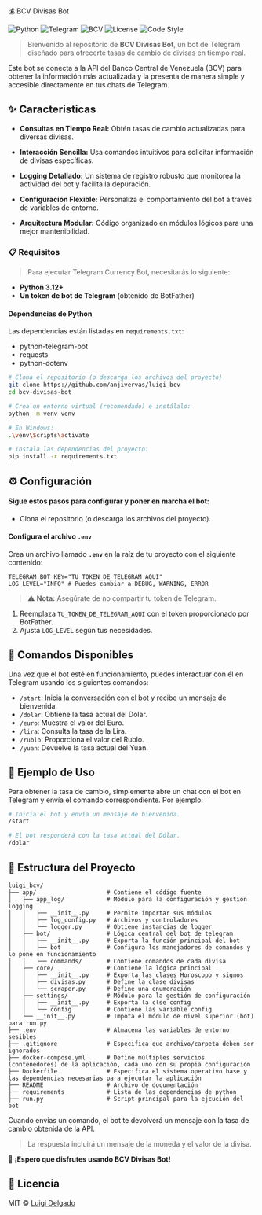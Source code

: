 💰 BCV Divisas Bot 

![Python](https://img.shields.io/badge/Python-3.12%252B-blue?logo=python&logoColor=white)
![Telegram](https://img.shields.io/badge/Telegram-Bot-26A5E4?logo=telegram)
![BCV](https://img.shields.io/badge/BCV-API-yellow)
![License](https://img.shields.io/badge/License-MIT-green.svg)
![Code Style](https://img.shields.io/badge/code%2520style-black-000000.svg)

> Bienvenido al repositorio de **BCV Divisas Bot**, un bot de Telegram diseñado para ofrecerte tasas de cambio de divisas en tiempo real.

Este bot se conecta a la API del Banco Central de Venezuela (BCV) para obtener la información más actualizada y la presenta de manera simple y accesible directamente en tus chats de Telegram.

## ✨ Características

- **Consultas en Tiempo Real:** Obtén tasas de cambio actualizadas para diversas divisas.
  
- **Interacción Sencilla:** Usa comandos intuitivos para solicitar información de divisas específicas.

- **Logging Detallado:** Un sistema de registro robusto que monitorea la actividad del bot y facilita la depuración.

- **Configuración Flexible:** Personaliza el comportamiento del bot a través de variables de entorno.

- **Arquitectura Modular:** Código organizado en módulos lógicos para una mejor mantenibilidad.

### 📋 Requisitos

> Para ejecutar Telegram Currency Bot, necesitarás lo siguiente:

- **Python 3.12+**
- **Un token de bot de Telegram** (obtenido de BotFather)

#### Dependencias de Python

Las dependencias están listadas en `requirements.txt`:

- python-telegram-bot
- requests
- python-dotenv

```bash
# Clona el repositorio (o descarga los archivos del proyecto)
git clone https://github.com/anjivervas/luigi_bcv
cd bcv-divisas-bot

# Crea un entorno virtual (recomendado) e instálalo:
python -m venv venv

# En Windows:
.\venv\Scripts\activate

# Instala las dependencias del proyecto:
pip install -r requirements.txt
```

## ⚙️ Configuración

#### Sigue estos pasos para configurar y poner en marcha el bot:

- Clona el repositorio (o descarga los archivos del proyecto).

#### Configura el archivo `.env`
Crea un archivo llamado **`.env`** en la raíz de tu proyecto con el siguiente contenido:

```
TELEGRAM_BOT_KEY="TU_TOKEN_DE_TELEGRAM_AQUI"
LOG_LEVEL="INFO" # Puedes cambiar a DEBUG, WARNING, ERROR
```

> ⚠️ **Nota:** Asegúrate de no compartir tu token de Telegram.

1. Reemplaza `TU_TOKEN_DE_TELEGRAM_AQUI` con el token proporcionado por BotFather.
2. Ajusta `LOG_LEVEL` según tus necesidades.

## 🚀 Comandos Disponibles

Una vez que el bot esté en funcionamiento, puedes interactuar con él en Telegram usando los siguientes comandos:

- `/start`: Inicia la conversación con el bot y recibe un mensaje de bienvenida.
- `/dolar`: Obtiene la tasa actual del Dólar.
- `/euro`: Muestra el valor del Euro.
- `/lira`: Consulta la tasa de la Lira.
- `/rublo`: Proporciona el valor del Rublo.
- `/yuan`: Devuelve la tasa actual del Yuan.

## 💬 Ejemplo de Uso

Para obtener la tasa de cambio, simplemente abre un chat con el bot en Telegram y envía el comando correspondiente. Por ejemplo:

```bash
# Inicia el bot y envía un mensaje de bienvenida.
/start

# El bot responderá con la tasa actual del Dólar.
/dolar
```

## 📂 Estructura del Proyecto

```
luigi_bcv/
├── app/                    # Contiene el código fuente
│   ├── app_log/            # Módulo para la configuración y gestión logging
│   │   ├── __init__.py     # Permite importar sus módulos
│   │   ├── log_config.py   # Archivos y controladores
│   │   └── logger.py       # Obtiene instancias de logger
│   ├── bot/                # Lógica central del bot de telegram
│   │   ├── __init__.py     # Exporta la función principal del bot
│   │   ├── bot             # Configura los manejadores de comandos y lo pone en funcionamiento
│   │   └── commands/       # Contiene comandos de cada divisa
│   ├── core/               # Contiene la lógica principal
│   │   ├── __init__.py     # Exporta las clases Horoscopo y signos
│   │   ├── divisas.py      # Define la clase divisas
│   │   └── scraper.py      # Define una enumeración
│   ├── settings/           # Módulo para la gestión de configuración
│   │   ├── __init__.py     # Exporta la clse config
│   │   └── config          # Contiene las variable config
│   └── __init__.py         # Impota el módulo de nivel superior (bot) para run.py
├── .env                    # Almacena las variables de entorno sesibles
├── .gitignore              # Especifica que archivo/carpeta deben ser ignorados
├── docker-compose.yml      # Define múltiples servicios (contenedores) de la aplicación, cada uno con su propia configuración
├── Dockerfile              # Especifica el sistema operativo base y las dependencias necesarias para ejecutar la aplicación
├── README                  # Archivo de documentación
├── requirements            # Lista de las dependencias de python
├── run.py                  # Script principal para la ejcución del bot
```

Cuando envías un comando, el bot te devolverá un mensaje con la tasa de cambio obtenida de la API.

> La respuesta incluirá un mensaje de la moneda y el valor de la divisa.

🏁 **¡Espero que disfrutes usando BCV Divisas Bot!** 

## 📄 Licencia

MIT © [Luigi Delgado](https://github.com/LUIGIJDM)
